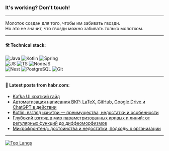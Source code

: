 ### It's working? Don't touch!

---
Молоток создан для того, чтобы им забивать гвозди. <br>
Но это не значит, что гвозди можно забивать только молотком.

---

#### 🛠️ Technical stack:

![Java](https://img.shields.io/badge/Java-informational?logo=Oracle&style=flat&logoColor=white&color=FF4500)
![Kotlin](https://img.shields.io/badge/Kotlin-informational?logo=Kotlin&style=flat&logoColor=white&color=774D97)
![Spring](https://img.shields.io/badge/SpringBoot-informational?logo=SpringBoot&style=flat&logoColor=white&color=6DB33F) <br>
![JS](https://img.shields.io/badge/JS-informational?logo=javaScript&style=flat&logoColor=black&color=F7Df1E)
![TS](https://img.shields.io/badge/TypeScript-informational?logo=typeScript&style=flat&logoColor=black&color=0667A8)
![NodeJS](https://img.shields.io/badge/NodeJS-informational?logo=node.js&style=flat&logoColor=white&color=70A760) <br>
![Nest](https://img.shields.io/badge/NestJS-informational?logo=NestJS&style=flat&logoColor=white&color=E0234E)
![PostgreSQL](https://img.shields.io/badge/PostgreSQL-informational?logo=PostgreSQL&style=flat&logoColor=white&color=DAA520)
![Git](https://img.shields.io/badge/Git-informational?logo=git&style=flat&logoColor=white&color=778899)

___

#### 💬 Latest posts from habr.com:

<!-- BLOG-POST-LIST:START -->
- [Kafka UI краткий гайд](https://habr.com/ru/articles/753398/?utm_source=habrahabr&utm_medium=rss&utm_campaign=753398)
- [Автоматизация написания ВКР: LaTeX, GitHub, Google Drive и ChatGPT в действии](https://habr.com/ru/articles/753350/?utm_source=habrahabr&utm_medium=rss&utm_campaign=753350)
- [Kotlin: взгляд изнутри — преимущества, недостатки и особенности](https://habr.com/ru/articles/752450/?utm_source=habrahabr&utm_medium=rss&utm_campaign=752450)
- [Глубокий взгляд в мир параметризованных кривых и линий: от регулярных функций до диффеоморфизмов](https://habr.com/ru/articles/753300/?utm_source=habrahabr&utm_medium=rss&utm_campaign=753300)
- [Микрофронтенд: достоинства и недостатки, подходы к организации](https://habr.com/ru/companies/ru_mts/articles/753284/?utm_source=habrahabr&utm_medium=rss&utm_campaign=753284)
<!-- BLOG-POST-LIST:END -->

---
[![Top Langs](https://github-readme-stats-git-master-advtsetting-gmailcom.vercel.app/api/top-langs/?username=zloylis&langs_count=10&hide_title=false&title_color=e6edf3&size_weight=0.5&count_weight=0.5&layout=compact&hide_border=true&theme=dracula)](https://github.com/zloylis)

<!-- ![GitHub stats](https://github-readme-stats-git-master-advtsetting-gmailcom.vercel.app/api?username=zloylis&show_icons=true&hide_border=true&theme=dracula&hide_title=true&include_all_commits=true&count_private=true&hide=contribs&hide_rank=true) -->
